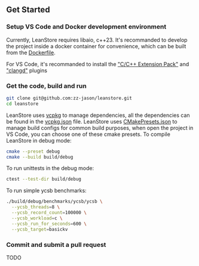## Get Started

### Setup VS Code and Docker development environment

Currently, LeanStore requires libaio, c++23. It's recommanded to develop the
project inside a docker container for convenience, which can be built from the
[Dockerfile][0].

For VS Code, it's recommanded to install the ["C/C++ Extension Pack"][1] and
["clangd"][2] plugins

### Get the code, build and run

```sh
git clone git@github.com:zz-jason/leanstore.git
cd leanstore
```

LeanStore uses [vcpkg][3] to manage dependencies, all the dependencies can be
found in the [vcpkg.json][5] file. LeanStore uses [CMakePresets.json][4] to
manage build configs for common build purposes, when open the project in VS
Code, you can choose one of these cmake presets. To compile LeanStore in debug
mode:

```sh
cmake --preset debug
cmake --build build/debug
```

To run unittests in the debug mode:

```sh
ctest --test-dir build/debug
```

To run simple ycsb benchmarks:

```sh
./build/debug/benchmarks/ycsb/ycsb \
  --ycsb_threads=8 \
  --ycsb_record_count=100000 \
  --ycsb_workload=c \
  --ycsb_run_for_seconds=600 \
  --ycsb_target=basickv
```

### Commit and submit a pull request

TODO

[0]: ./docker/Dockerfile
[1]: https://marketplace.visualstudio.com/items?itemName=ms-vscode.cpptools-extension-pack
[2]: https://marketplace.visualstudio.com/items?itemName=llvm-vs-code-extensions.vscode-clangd
[3]: https://github.com/microsoft/vcpkg
[4]: ./CMakePresets.json
[5]: ./vcpkg.json